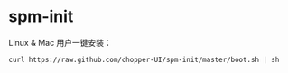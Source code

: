 spm-init
========

Linux & Mac 用户一键安装：

```
curl https://raw.github.com/chopper-UI/spm-init/master/boot.sh | sh
```

